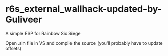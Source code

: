 # r6s_external_wallhack-updated-by-Guliveer
A simple ESP for Rainbow Six Siege


Open .sln file in VS and compile the source (you'll probably have to update offsets)
